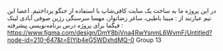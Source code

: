 در این پروژه ما به ساخت یک سایت کافی‌شاپ با استفاده از جنگو پرداختیم. اعضا این تیم عبارتند از : مبینا باطبی، ساغر رضاتواز، مهسا سرسنگی رژین صوفی آبادی
لینک فیگما برای پروژه درس برنامه‌نویسی پیشرفته :
https://www.figma.com/design/DmY8bjVna4RwYsnmL6WvmF/Untitled?node-id=210-647&t=ElYib4eG5WDxhdMQ-0
Group 13
